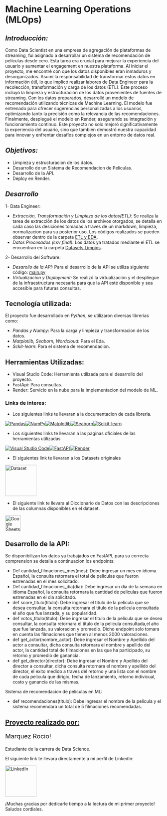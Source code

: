 # Machine Learning Operations (MLOps)

## *Introducción:*
Como Data Scientist en una empresa de agregación de plataformas de streaming, fui asignado a desarrollar un sistema de recomendación de películas desde cero. Esta tarea era crucial para mejorar la experiencia del usuario y aumentar el engagement en nuestra plataforma.
Al iniciar el proyecto, me encontré con que los datos disponibles eran inmaduros y desorganizados. Asumí la responsabilidad de transformar estos datos en información útil, lo que implicó realizar labores de Data Engineer para la recolección, transformación y carga de los datos (ETL). 
Este proceso incluyó la limpieza y estructuración de los datos provenientes de fuentes de streaming.
Con los datos preparados, desarrollé un modelo de recomendación utilizando técnicas de Machine Learning. El modelo fue entrenado para ofrecer sugerencias personalizadas a los usuarios, optimizando tanto la precisión como la relevancia de las recomendaciones.
Finalmente, desplegué el modelo en Render, asegurando su integración y funcionamiento continuo. Este proyecto no solo mejoró significativamente la experiencia del usuario, sino que también demostró nuestra capacidad para innovar y enfrentar desafíos complejos en un entorno de datos real.

## *Objetivos:*
- Limpieza y estructuracion de los datos.
- Desarrollo de un Sistema de Recomendacion de Peliculas.
- Desarrollo de la API.
- Deploy en Render.

## *Desarrollo*
1- Data Engineer: 
- *Extracción, Transformación y Limpieza de los datos(ETL):* Se realiza la tarea de extracción de los datos de los archivos otorgados, se detalla en cada caso las desiciones tomadas a traves de un markdown, limpieza, normalizacion para su posterior uso. Los códigos realizados se pueden observar dentro de la carpeta [ETL y EDA](https://github.com/RomaDolcenera/PI_movies/tree/master/ETL).
- *Datos Procesados (csv final):* Los datos ya tratados mediante el ETL se encuentran en la carpeta [Datasets Limpios](https://github.com/RomaDolcenera/PI_movies/tree/master/Datasets_limpios).
  
2- Desarrollo del Software:
- *Desarollo de la API:* Para el desarrollo de la API se utiliza siguiente código: [main.py](https://github.com/RomaDolcenera/PI_movies/blob/master/main.py)
- *Virtualizacion y Deployment:* Se realizó la virtualización y el despliegue de la infraestructura necesaria para que la API esté disponible y sea accesible para futuras consultas.

## Tecnología utilizada:
 El proyecto fue desarrollado en *Python*, se utilizaron diversas librerias como:
 - *Pandas y Numpy*: Para la carga y limpieza y transformacion de los datos.
 - *Matplotlib, Seaborn, Wordcloud*: Para el Eda.
 - *Sckit-learn*: Para el sistema de recomendacion.

## Herramientas Utilizadas:
- Visual Studio Code: Herramienta utilizada para el desarrollo del proyecto.
- FastApi: Para consultas.
- Render: Servicio en la nube para la implementacion del modelo de ML.

### Links de interes:

- Los siguientes links te llevaran a la documentacion de cada libreria.
  
<a href="https://pandas.pydata.org/"><img src="https://img.shields.io/badge/pandas-%23150458.svg?style=for-the-badge&logo=pandas&logoColor=white" alt="Pandas" /></a><a href="https://numpy.org/"><img src="https://img.shields.io/badge/numpy-%23013243.svg?style=for-the-badge&logo=numpy&logoColor=white" alt="NumPy" /></a><a href="https://matplotlib.org/"><img src="https://img.shields.io/badge/Matplotlib-%23ffffff.svg?style=for-the-badge&logo=Matplotlib&logoColor=black" alt="Matplotlib" /></a><a href="https://seaborn.pydata.org/"><img src="https://img.shields.io/badge/Seaborn-%2370399F.svg?style=for-the-badge&logo=seaborn&logoColor=white" alt="Seaborn" /></a><a href="https://scikit-learn.org/"><img src="https://img.shields.io/badge/scikit--learn-%23F7931E.svg?style=for-the-badge&logo=scikit-learn&logoColor=white" alt="Scikit-learn" /></a>

- Los siguientes links te llevaran a las paginas oficiales de las herramientas utilizadas
  
<a href="https://code.visualstudio.com/"><img src="https://img.shields.io/badge/Visual%20Studio%20Code-0078d7.svg?style=for-the-badge&logo=visual-studio-code&logoColor=ffffff" alt="Visual Studio Code" /></a><a href="https://fastapi.tiangolo.com/"><img src="https://img.shields.io/badge/FastAPI-005571?style=for-the-badge&logo=fastapi" alt="FastAPI" /></a><a href="https://render.com/"><img src="https://img.shields.io/badge/Render-46E3B7.svg?style=for-the-badge&logo=Render&logoColor=white" alt="Render" /></a>

- El siguientes link te llevaran a los Datasets originales
 
<a href="https://drive.google.com/drive/folders/1X_LdCoGTHJDbD28_dJTxaD4fVuQC9Wt5"><img src="https://media.geeksforgeeks.org/wp-content/uploads/20230908123137/Dataset---Examples-Features-and-Properties.png" alt="Dataset" width="100" /></a>

- El siguiente link te llevara al Diccionario de Datos con las descripciones de las columnas disponibles en el dataset.

<a href="https://docs.google.com/spreadsheets/d/1QkHH5er-74Bpk122tJxy_0D49pJMIwKLurByOfmxzho/edit?gid=0#gid=0"><img src="https://cdn-icons-png.flaticon.com/512/5402/5402392.png" alt="Google Sheets" width="50" /></a>



## Desarrollo de la API:
Se disponibilizan los datos ya trabajados en FastAPI, para su correcta comprension se detalla a continuacion los endpoints:
- Def cantidad_filmaciones_mes(mes): Debe ingresar un mes en idioma Español, la consulta retornara el total de peliculas que fueron estrenadas en el mes solicitado.
- Def cantidad_filmaciones_dia(dia): Debe ingresar un dia de la semana en idioma Español, la consulta retornara la cantidad de peliculas que fueron estrenadas en el dia solicitado.
- def score_titulo(titulo): Debe ingresar el titulo de la pelicula que se desea consultar, la consulta retornara el titulo de la pelicula consultada el año que fue lanzada, y su popularidad.
- def votos_titulo(titulo): Debe ingresar el titulo de la pelicula que se desea consultar, la consulta retornara el titulo de la pelicula consultada,el año que fue lanzada, su valoracion y promedio. Dicho endpoint solo tomara en cuenta las filmaciones que tienen al menos 2000 valoraciones.
- def get_actor(nombre_actor): Debe ingresar el Nombre y Apellido del actor a consultar, dicha consulta retornara el nombre y apellido del actor, la cantidad total de filmaciones en las que ha participado, su retorno y promedio de ganancia.
- def get_director(director): Debe ingresar el Nombre y Apellido del director a consultar, dicha consulta retornara el nombre y apellido del director, el exito medido a traves del retorno y una lista con el nombre de cada pelicula que dirigio, fecha de lanzamiento, retorno indivicual, costo y ganancia de las mismas.

Sistema de recomendacion de peliculas en ML:
- def recomendaciones(titulo): Debe ingresar el nombre de la pelicula y el sistema recomendara un total de 5 filmaciones recomendadas.


## <u>Proyecto realizado por:</u>
<p style="font-size:20px;">Marquez Rocio!</p>
Estudiante de la carrera de Data Science.

El siguiente link te llevara directamente a mi perfil de LinkedIn:

<a href="https://www.linkedin.com/in/rociomarquezz/"><img src="https://static.vecteezy.com/system/resources/previews/018/910/721/non_2x/linkedin-logo-linkedin-symbol-linkedin-icon-free-free-vector.jpg" alt="LinkedIn" width="100" /></a>


¡Muchas gracias por dedicarle tiempo a la lectura de mi primer proyecto! Saludos cordiales.








    




  
